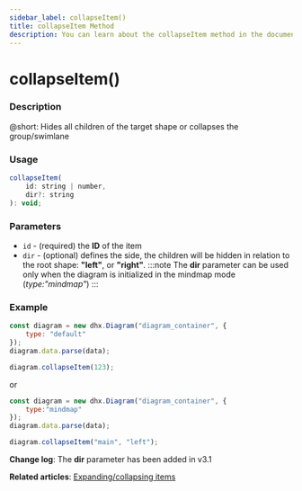 ```yaml
---
sidebar_label: collapseItem()
title: collapseItem Method
description: You can learn about the collapseItem method in the documentation of the DHTMLX JavaScript Diagram library. Browse developer guides and API reference, try out code examples and live demos, and download a free 30-day evaluation version of DHTMLX Diagram.
---
```


# collapseItem()

### Description

@short: Hides all children of the target shape or collapses the group/swimlane

### Usage

~~~jsx
collapseItem(
	id: string | number, 
	dir?: string
): void;
~~~

### Parameters

- `id` - (required) the **ID** of the item
- `dir` - (optional) defines the side, the children will be hidden in relation to the root shape: **"left"**, or **"right"**. 
  :::note
  The **dir** parameter can be used only when the diagram is initialized in the mindmap mode (*type:"mindmap"*)
  :::

### Example

~~~jsx {2,6}
const diagram = new dhx.Diagram("diagram_container", {
    type: "default"
});
diagram.data.parse(data);

diagram.collapseItem(123);
~~~

or

~~~js {2,6}
const diagram = new dhx.Diagram("diagram_container", {
	type:"mindmap"
});
diagram.data.parse(data);

diagram.collapseItem("main", "left");
~~~


**Change log**: The **dir** parameter has been added in v3.1

**Related articles**: [Expanding/collapsing items](../../../guides/manipulating_items/#expandingcollapsing-items)